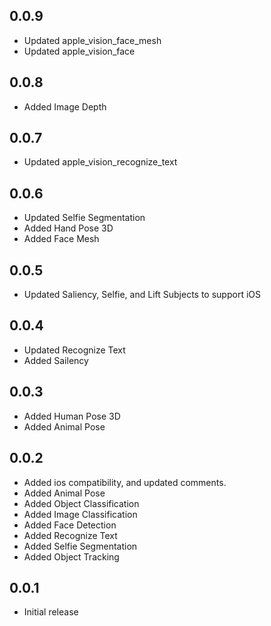 ## 0.0.9

* Updated apple_vision_face_mesh
* Updated apple_vision_face

## 0.0.8

* Added Image Depth

## 0.0.7

* Updated apple_vision_recognize_text

## 0.0.6

* Updated Selfie Segmentation
* Added Hand Pose 3D
* Added Face Mesh

## 0.0.5

* Updated Saliency, Selfie, and Lift Subjects to support iOS

## 0.0.4

* Updated Recognize Text
* Added Sailency

## 0.0.3

* Added Human Pose 3D
* Added Animal Pose

## 0.0.2

* Added ios compatibility, and updated comments.
* Added Animal Pose
* Added Object Classification
* Added Image Classification
* Added Face Detection
* Added Recognize Text
* Added Selfie Segmentation
* Added Object Tracking

## 0.0.1

* Initial release
